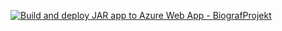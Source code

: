 [![Build and deploy JAR app to Azure Web App - BiografProjekt](https://github.com/BiografProjekt-3-semester/Biograf-backend/actions/workflows/main_biografprojekt.yml/badge.svg)](https://github.com/BiografProjekt-3-semester/Biograf-backend/actions/workflows/main_biografprojekt.yml)
